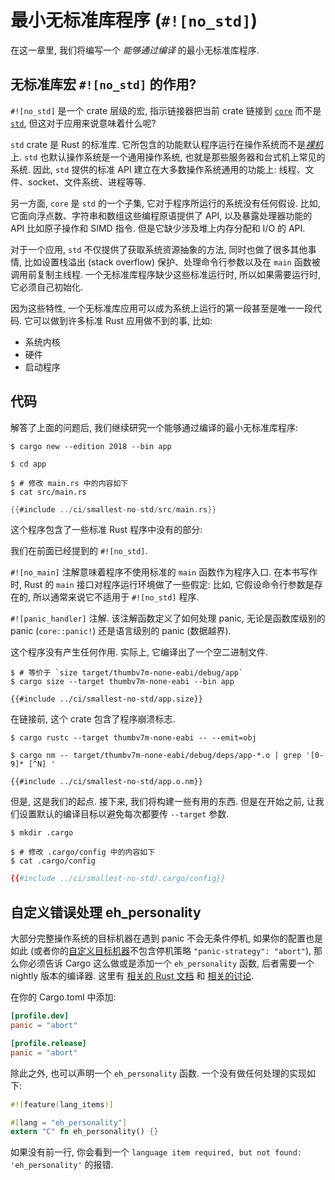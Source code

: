 <!-- 
# The smallest `#![no_std]` program
-->
# 最小无标准库程序 (`#![no_std]`)

<!-- 
In this section we'll write the smallest `#![no_std]` program that *compiles*.
-->
在这一章里, 我们将编写一个 *能够通过编译* 的最小无标准库程序.

<!-- 
## What does `#![no_std]` mean?
-->
## 无标准库宏 `#![no_std]` 的作用?

<!-- 
`#![no_std]` is a crate level attribute that indicates that the crate will link to the [`core`]
crate instead of the [`std`] crate, but what does this mean for applications?
-->
`#![no_std]` 是一个 crate 层级的宏, 指示链接器把当前 crate 链接到 [`core`] 而不是 [`std`], 但这对于应用来说意味着什么呢?

[`core`]: https://doc.rust-lang.org/core/
[`std`]: https://doc.rust-lang.org/std/

<!-- 
The `std` crate is Rust's standard library. It contains functionality that assumes that the program
will run on an operating system rather than [*directly on the metal*]. `std` also assumes that the
operating system is a general purpose operating system, like the ones one would find in servers and
desktops. For this reason, `std` provides a standard API over functionality one usually finds in
such operating systems: Threads, files, sockets, a filesystem, processes, etc.
-->
`std` crate 是 Rust 的标准库. 它所包含的功能默认程序运行在操作系统而不是[*裸机*][*directly on the metal*]上. `std` 也默认操作系统是一个通用操作系统, 也就是那些服务器和台式机上常见的系统. 因此, `std` 提供的标准 API 建立在大多数操作系统通用的功能上: 线程、文件、socket、文件系统、进程等等.

[*directly on the metal*]: https://en.wikipedia.org/wiki/Bare_machine

<!-- 
On the other hand, the `core` crate is a subset of the `std` crate that makes zero assumptions about
the system the program will run on. As such, it provides APIs for language primitives like floats,
strings and slices, as well as APIs that expose processor features like atomic operations and SIMD
instructions. However it lacks APIs for anything that involves heap memory allocations and I/O.
-->
另一方面, `core` 是 `std` 的一个子集, 它对于程序所运行的系统没有任何假设. 比如, 它面向浮点数、字符串和数组这些编程原语提供了 API, 以及暴露处理器功能的 API 比如原子操作和 SIMD 指令. 但是它缺少涉及堆上内存分配和 I/O 的 API.

<!-- 
For an application, `std` does more than just providing a way to access OS abstractions. `std` also
takes care of, among other things, setting up stack overflow protection, processing command line
arguments and spawning the main thread before a program's `main` function is invoked. A `#![no_std]`
application lacks all that standard runtime, so it must initialize its own runtime, if any is
required.
-->
对于一个应用, `std` 不仅提供了获取系统资源抽象的方法, 同时也做了很多其他事情, 比如设置栈溢出 (stack overflow) 保护、处理命令行参数以及在 `main` 函数被调用前复制主线程. 一个无标准库程序缺少这些标准运行时, 所以如果需要运行时, 它必须自己初始化.

<!-- 
Because of these properties, a `#![no_std]` application can be the first and / or the only code that
runs on a system. It can be many things that a standard Rust application can never be, for example:

- The kernel of an OS.
- Firmware.
- A bootloader.
-->
因为这些特性, 一个无标准库应用可以成为系统上运行的第一段甚至是唯一一段代码. 它可以做到许多标准 Rust 应用做不到的事, 比如:

- 系统内核
- 硬件
- 启动程序

<!-- 
## The code
-->
## 代码

<!-- 
With that out of the way, we can move on to the smallest `#![no_std]` program that compiles:
-->
解答了上面的问题后, 我们继续研究一个能够通过编译的最小无标准库程序:

``` console
$ cargo new --edition 2018 --bin app

$ cd app
```

<!-- 
``` console
$ # modify main.rs so it has these contents
$ cat src/main.rs
```
-->
``` console
$ # 修改 main.rs 中的内容如下
$ cat src/main.rs
```

``` rust
{{#include ../ci/smallest-no-std/src/main.rs}}
```

<!-- 
This program contains some things that you won't see in standard Rust programs:
-->
这个程序包含了一些标准 Rust 程序中没有的部分:

<!-- 
The `#![no_std]` attribute which we have already extensively covered.
-->
我们在前面已经提到的 `#![no_std]`.

<!-- 
The `#![no_main]` attribute which means that the program won't use the standard `main` function as
its entry point. At the time of writing, Rust's `main` interface makes some assumptions about the
environment the program executes in: For example, it assumes the existence of command line
arguments, so in general, it's not appropriate for `#![no_std]` programs.
-->
`#![no_main]` 注解意味着程序不使用标准的 `main` 函数作为程序入口. 在本书写作时, Rust 的 `main` 接口对程序运行环境做了一些假定: 比如, 它假设命令行参数是存在的, 所以通常来说它不适用于 `#![no_std]` 程序.

<!-- 
The `#[panic_handler]` attribute. The function marked with this attribute defines the behavior of
panics, both library level panics (`core::panic!`) and language level panics (out of bounds
indexing).
-->
`#![panic_handler]` 注解. 该注解函数定义了如何处理 panic, 无论是函数库级别的 panic (`core::panic!`) 还是语言级别的 panic (数据越界).

<!--
This program doesn't produce anything useful. In fact, it will produce an empty binary.
-->
这个程序没有产生任何作用. 实际上, 它编译出了一个空二进制文件.

<!--
``` console
$ # equivalent to `size target/thumbv7m-none-eabi/debug/app`
$ cargo size --target thumbv7m-none-eabi --bin app
```
-->
``` console
$ # 等价于 `size target/thumbv7m-none-eabi/debug/app`
$ cargo size --target thumbv7m-none-eabi --bin app
```

``` text
{{#include ../ci/smallest-no-std/app.size}}
```

<!--
Before linking, the crate contains the panicking symbol.
-->
在链接前, 这个 crate 包含了程序崩溃标志.

``` console
$ cargo rustc --target thumbv7m-none-eabi -- --emit=obj

$ cargo nm -- target/thumbv7m-none-eabi/debug/deps/app-*.o | grep '[0-9]* [^N] '
```

``` text
{{#include ../ci/smallest-no-std/app.o.nm}}
```

<!--
However, it's our starting point. In the next section, we'll build something useful. But before
continuing, let's set a default build target to avoid having to pass the `--target` flag to every
Cargo invocation.
-->
但是, 这是我们的起点. 接下来, 我们将构建一些有用的东西. 但是在开始之前, 让我们设置默认的编译目标以避免每次都要传 `--target` 参数.

<!--
``` console
$ mkdir .cargo

$ # modify .cargo/config so it has these contents
$ cat .cargo/config
```
-->
``` console
$ mkdir .cargo

$ # 修改 .cargo/config 中的内容如下
$ cat .cargo/config
```

``` toml
{{#include ../ci/smallest-no-std/.cargo/config}}
```

<!--
## eh_personality
-->
## 自定义错误处理 eh_personality

<!--
If your configuration does not unconditionally abort on panic, which most targets for full operating
systems don't (or if your [custom target][custom-target] does not contain
`"panic-strategy": "abort"`), then you must tell Cargo to do so or add an `eh_personality` function,
which requires a nightly compiler. [Here is Rust's documentation about it][more-about-lang-items],
and [here is some discussion about it][til-why-eh-personality].
-->
大部分完整操作系统的目标机器在遇到 panic 不会无条件停机, 如果你的配置也是如此 (或者你的[自定义目标机器][custom-target]不包含停机策略 `"panic-strategy": "abort"`), 那么你必须告诉 Cargo 这么做或是添加一个 `eh_personality` 函数, 后者需要一个 nightly 版本的编译器. 这里有 [相关的 Rust 文档][more-about-lang-items] 和 [相关的讨论][til-why-eh-personality].

<!--
In your Cargo.toml, add:
-->
在你的 Cargo.toml 中添加:

``` toml
[profile.dev]
panic = "abort"

[profile.release]
panic = "abort"
```

<!--
Alternatively, declare the `eh_personality` function. A simple implementation that does not do
anything special when unwinding is as follows:
-->
除此之外, 也可以声明一个 `eh_personality` 函数. 一个没有做任何处理的实现如下:

``` rust
#![feature(lang_items)]

#[lang = "eh_personality"]
extern "C" fn eh_personality() {}
```

<!--
You will receive the error `language item required, but not found: 'eh_personality'` if not
included.
-->
如果没有前一行, 你会看到一个 `language item required, but not found: 'eh_personality'` 的报错.

[custom-target]: ./custom-target.md
[more-about-lang-items]:
  https://doc.rust-lang.org/unstable-book/language-features/lang-items.html#more-about-the-language-items
[til-why-eh-personality]:
  https://www.reddit.com/r/rust/comments/estvau/til_why_the_eh_personality_language_item_is/
